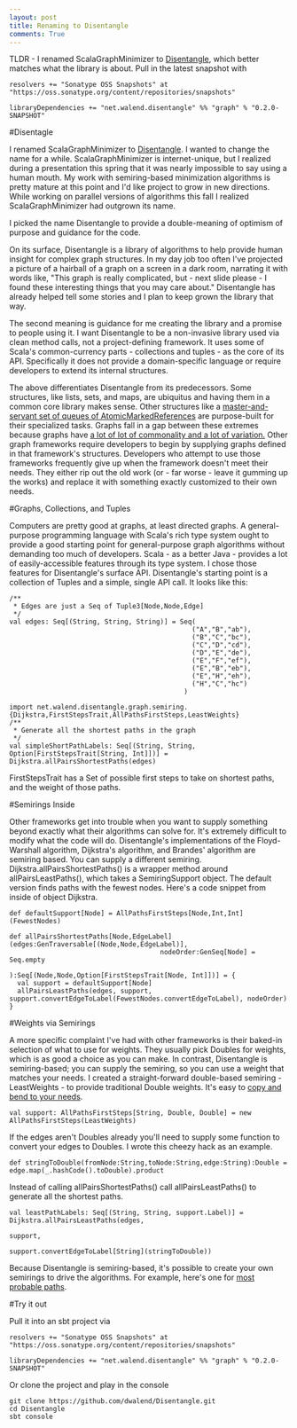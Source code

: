 ```yaml
---
layout: post
title: Renaming to Disentangle
comments: True
---
```


TLDR - I renamed ScalaGraphMinimizer to [Disentangle](https://github.com/dwalend/Disentangle), which better matches what the library is about. Pull in the latest snapshot with

    resolvers += "Sonatype OSS Snapshots" at "https://oss.sonatype.org/content/repositories/snapshots"

    libraryDependencies += "net.walend.disentangle" %% "graph" % "0.2.0-SNAPSHOT"

#Disentagle

I renamed ScalaGraphMinimizer to [Disentangle](https://github.com/dwalend/Disentangle). I wanted to change the name for a while. ScalaGraphMinimizer is internet-unique, but I realized during a presentation this spring that it was nearly impossible to say using a human mouth. My work with semiring-based minimization algorithms is pretty mature at this point and I'd like project to grow in new directions. While working on parallel versions of algorithms this fall I realized ScalaGraphMinimizer had outgrown its name.

I picked the name Disentangle to provide a double-meaning of optimism of purpose and guidance for the code. 

On its surface, Disentangle is a library of algorithms to help provide human insight for complex graph structures. In my day job too often I've projected a picture of a hairball of a graph on a screen in a dark room, narrating it with words like, "This graph is really complicated, but - next slide please - I found these interesting things that you may care about." Disentangle has already helped tell some stories and I plan to keep grown the library that way.

The second meaning is guidance for me creating the library and a promise to people using it. I want Disentangle to be a non-invasive library used via clean method calls, not a project-defining framework. It uses some of Scala's common-currency parts - collections and tuples - as the core of its API. Specifically it does not provide a domain-specific language or require developers to extend its internal structures.
 
The above differentiates Disentangle from its predecessors. Some structures, like lists, sets, and maps, are ubiquitus and having them in a common core library makes sense. Other structures like a [master-and-servant set of queues of AtomicMarkedReferences](https://java.net/projects/somnifugijms/sources/svn/content/trunk/source/somnifugi/net/walend/somnifugi/juc/MessageSelectingPriorityBlockingQueue.java?rev=287) are purpose-built for their specialized tasks. Graphs fall in a gap between these extremes because graphs have [a lot of lot of commonality and a lot of variation.](https://en.wikipedia.org/wiki/Graph_(mathematics)) Other graph frameworks require developers to begin by supplying graphs defined in that framework's structures. Developers who attempt to use those frameworks frequently give up when the framework doesn't meet their needs. They either rip out the old work (or - far worse - leave it gumming up the works) and replace it with something exactly customized to their own needs. 

#Graphs, Collections, and Tuples

Computers are pretty good at graphs, at least directed graphs. A general-purpose programming language with Scala's rich type system ought to provide a good starting point for general-purpose graph algorithms without demanding too much of developers. Scala - as a better Java - provides a lot of easily-accessible features through its type system. I chose those features for Disentangle's surface API. Disentangle's starting point is a collection of Tuples and a simple, single API call. It looks like this:

    /**
     * Edges are just a Seq of Tuple3[Node,Node,Edge]
     */
    val edges: Seq[(String, String, String)] = Seq(
                                                  ("A","B","ab"),
                                                  ("B","C","bc"),
                                                  ("C","D","cd"),
                                                  ("D","E","de"),
                                                  ("E","F","ef"),
                                                  ("E","B","eb"),
                                                  ("E","H","eh"),
                                                  ("H","C","hc")
                                                )
    
    import net.walend.disentangle.graph.semiring.{Dijkstra,FirstStepsTrait,AllPathsFirstSteps,LeastWeights}
    /**
     * Generate all the shortest paths in the graph
     */
    val simpleShortPathLabels: Seq[(String, String, Option[FirstStepsTrait[String, Int]])] = Dijkstra.allPairsShortestPaths(edges)

FirstStepsTrait has a Set of possible first steps to take on shortest paths, and the weight of those paths.  
  
#Semirings Inside  
  
Other frameworks get into trouble when you want to supply something beyond exactly what their algorithms can solve for. It's extremely difficult to modify what the code will do. Disentangle's implementations of the Floyd-Warshall algorithm, Dijkstra's algorithm, and Brandes' algorithm are semiring based. You can supply a different semiring. Dijkstra.allPairsShortestPaths() is a wrapper method around allPairsLeastPaths(), which takes a SemiringSupport object. The default version finds paths with the fewest nodes. Here's a code snippet from inside of object Dijkstra.

    def defaultSupport[Node] = AllPathsFirstSteps[Node,Int,Int](FewestNodes)

    def allPairsShortestPaths[Node,EdgeLabel](edges:GenTraversable[(Node,Node,EdgeLabel)],
                                          nodeOrder:GenSeq[Node] = Seq.empty
                                        ):Seq[(Node,Node,Option[FirstStepsTrait[Node, Int]])] = {
      val support = defaultSupport[Node]
      allPairsLeastPaths(edges, support, support.convertEdgeToLabel(FewestNodes.convertEdgeToLabel), nodeOrder)
    }
    
#Weights via Semirings    
    
A more specific complaint I've had with other frameworks is their baked-in selection of what to use for weights. They usually pick Doubles for weights, which is as good a choice as you can make. In contrast, Disentangle is semiring-based; you can supply the semiring, so you can use a weight that matches your needs. I created a straight-forward double-based semiring - LeastWeights - to provide traditional Double weights. It's easy to [copy and bend to your needs](https://github.com/dwalend/Disentangle/blob/to0.1.2/graph/src/main/scala/net/walend/disentangle/graph/semiring/LeastWeights.scala).

    val support: AllPathsFirstSteps[String, Double, Double] = new AllPathsFirstSteps(LeastWeights)
    
If the edges aren't Doubles already you'll need to supply some function to convert your edges to Doubles. I wrote this cheezy hack as an example.

    def stringToDouble(fromNode:String,toNode:String,edge:String):Double = edge.map(_.hashCode().toDouble).product
    
Instead of calling allPairsShortestPaths() call allPairsLeastPaths() to generate all the shortest paths.

    val leastPathLabels: Seq[(String, String, support.Label)] = Dijkstra.allPairsLeastPaths(edges,
                                                                                            support,
                                                                                            support.convertEdgeToLabel[String](stringToDouble))

Because Disentangle is semiring-based, it's possible to create your own semirings to drive the algorithms. For example, here's one for [most probable paths](https://github.com/dwalend/Disentangle/blob/to0.1.2/graph/src/main/scala/net/walend/disentangle/graph/semiring/MostProbable.scala). 

#Try it out 

Pull it into an sbt project via

    resolvers += "Sonatype OSS Snapshots" at "https://oss.sonatype.org/content/repositories/snapshots"

    libraryDependencies += "net.walend.disentangle" %% "graph" % "0.2.0-SNAPSHOT"

Or clone the project and play in the console

    git clone https://github.com/dwalend/Disentangle.git
    cd Disentangle
    sbt console
